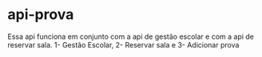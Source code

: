 # api-prova
Essa api funciona em conjunto com a api de gestão escolar e com a api de reservar sala. 1- Gestão Escolar, 2- Reservar sala e 3- Adicionar prova
